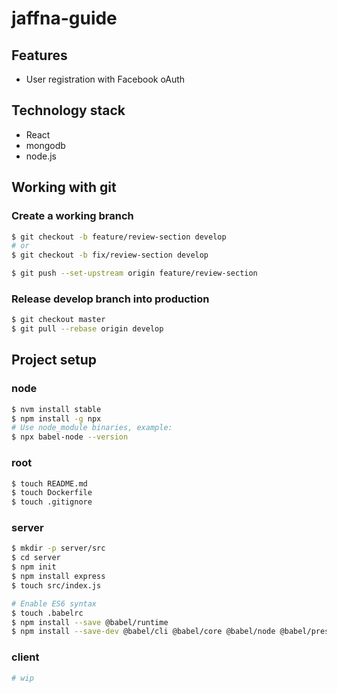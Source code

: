 # jaffna-guide

## Features

* User registration with Facebook oAuth

## Technology stack

* React
* mongodb
* node.js

## Working with git

### Create a working branch

```sh
$ git checkout -b feature/review-section develop
# or
$ git checkout -b fix/review-section develop

$ git push --set-upstream origin feature/review-section
```

### Release develop branch into production

```sh
$ git checkout master
$ git pull --rebase origin develop
```

## Project setup

### node
```sh
$ nvm install stable
$ npm install -g npx
# Use node_module binaries, example:
$ npx babel-node --version
```

### root

```sh
$ touch README.md
$ touch Dockerfile
$ touch .gitignore
```

### server

```sh
$ mkdir -p server/src
$ cd server
$ npm init
$ npm install express
$ touch src/index.js

# Enable ES6 syntax
$ touch .babelrc
$ npm install --save @babel/runtime
$ npm install --save-dev @babel/cli @babel/core @babel/node @babel/preset-env
```

### client

```sh
# wip
```
